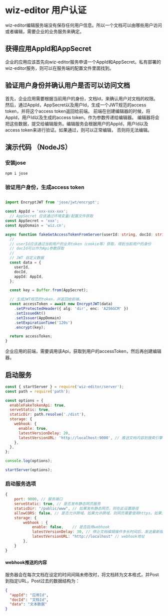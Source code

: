 # wiz-editor 用户认证

wiz-editor编辑服务端没有保存任何用户信息。所以一个文档可以由哪些用户访问或者编辑，需要企业的业务服务来确定。

## 获得应用AppId和AppSecret

企业的应用应该首先向wiz-editor服务申请一个AppId和AppSecret。私有部署的wiz-editor服务，则可以在服务端的配置文件里面找到。

## 验证用户身份并确认用户是否可以访问文档

首先，企业应用需要根据当前用户的身份，文档Id，来确认用户对文档的权限。
然后，通过AppId，AppSecret以及用户Id，生成一个JWT规范的access token，并将这个access token返回给前端。
前端在创建编辑器的时候，将AppId，用户Id以及生成的access token，作为参数传递给编辑器。
编辑器将会把这些数据，提交给编辑服务。编辑服务会根据用户的AppId，用户Id以及access token来进行验证。如果通过，则可以正常编辑，
否则将无法编辑。

## 演示代码 （NodeJS）

### 安装jose

```sh
npm i jose
```

### 验证用户身份，生成access token

```ts

import EncryptJWT from 'jose/jwt/encrypt';

const AppId = 'xxx-xxx-xxx';
  // AppSecret 应该通过环境变量/配置文件获取
const AppSecret = 'xxx';
const AppDomain = 'wiz.cn';

async function fakeGetAccessTokenFromServer(userId: string, docId: string): Promise<string> {
  //
  // userId应该通过当前用户的业务token（cookie等）获取，得到当前用户的身份
  // docId可以作为Api参数获取
  //
  // JWT 自定义数据
  const data = {
    userId,
    docId,
    appId: AppId,
  };

  const key = Buffer.from(AppSecret);

  // 生成JWT规范的token，并返回给前端。
  const accessToken = await new EncryptJWT(data)
    .setProtectedHeader({ alg: 'dir', enc: 'A256GCM' })
    .setIssuedAt()
    .setIssuer(AppDomain)
    .setExpirationTime('120s')
    .encrypt(key);

  return accessToken;
}
```

企业应用的前端，需要调用该Api，获取到用户的accessToken，然后再创建编辑器。


## 启动服务

```js
const { startServer } = require('wiz-editor/server');
const path = require('path');

const options = {
  enableFakeTokenApi: true,
  serveStatic: true,
  staticDir: path.resolve('./dist'),
  storage: {
    webhook: {
      enable: true,
      latestVersionDelay: 20,
      latestVersionURL: 'http://localhost:9000', // 推送文档内容到搜索引擎
    },
  },
};

console.log(options);

startServer(options);
```

### 启动服务选项

```js
{
    port: 9000, // 服务端口
    serveStatic: true, // 是否发布静态网页服务
    staticDir: "/public/www", // 如果发布静态网页，则在此设置路径
    allowCORS: false, // 是否允许跨域。如果允许跨域，则网页需要使用https。如果无法使用https（例如开发环境），可以使用代理
    storage: {
        webhook : {
            enable: false,    // 是否启用webhook
            latestVersionDelay: 30, // 停止文档编辑操作多长时间后，发送最新版本给webhook地址
            latestVersionURL: "http://localhost" // webhook地址
        },
    }
}
```

#### webhook推送的内容

服务器会在每次文档在设定的时间间隔未修改时，将文档转为文本格式，并Post到指定URL，Post过去的数据结构为：

```json
{
  "appId": "应用Id",
  "docId": "文档Id",
  "data": "文本数据"
}
```

